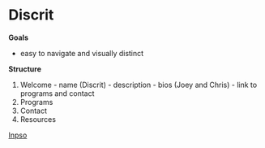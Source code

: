 # Discrit

**Goals**
 - easy to navigate and visually distinct

**Structure**
  1. Welcome
    - name (Discrit)
    - description
    - bios (Joey and Chris)
    - link to programs and contact
  2. Programs
  3. Contact
  4. Resources

[Inpso](https://bureauofworks.com.au)
